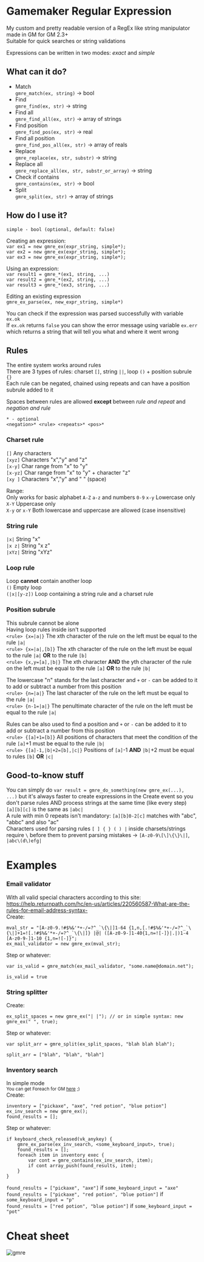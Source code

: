 # Gamemaker Regular Expression
My custom and pretty readable version of a RegEx like string manipulator made in GM for GM 2.3+  
Suitable for quick searches or string validations  
  
Expressions can be written in two modes: *exact* and *simple*  
  
## What can it do?
- Match  
`gmre_match(ex, string)` -> bool  
- Find  
`gmre_find(ex, str)` -> string  
- Find all  
`gmre_find_all(ex, str)` -> array of strings  
- Find position  
`gmre_find_pos(ex, str)` -> real  
- Find all position  
`gmre_find_pos_all(ex, str)` -> array of reals  
- Replace  
`gmre_replace(ex, str, substr)` -> string  
- Replace all  
`gmre_replace_all(ex, str, substr_or_array)` -> string  
- Check if contains  
`gmre_contains(ex, str)` -> bool  
- Split  
`gmre_split(ex, str)` -> array of strings  
  
## How do I use it?
`simple - bool (optional, default: false)`  
  
Creating an expression:  
`var ex1 = new gmre_ex(expr_string, simple*);`  
`var ex2 = new gmre_ex(expr_string, simple*);`  
`var ex3 = new gmre_ex(expr_string, simple*);`  
  
Using an expression:  
`var result1 = gmre_*(ex1, string, ...)`  
`var result2 = gmre_*(ex2, string, ...)`  
`var result3 = gmre_*(ex3, string, ...)`  
  
Editing an existing expression  
`gmre_ex_parse(ex, new_expr_string, simple*)`  
  
You can check if the expression was parsed successfully with variable `ex.ok`  
If `ex.ok` returns `false` you can show the error message using variable `ex.err` which returns a string that will tell you what and where it went wrong  
  
## Rules
The entire system works around rules  
There are 3 types of rules: charset `[]`, string `||`, loop `()` + position subrule `{}`  
Each rule can be negated, chained using repeats and can have a position subrule added to it  
  
Spaces between rules are allowed **except** between *rule and repeat* and *negation and rule*  
  
`* - optional`  
`<negation>* <rule> <repeats>* <pos>*`  
  
### Charset	rule
`[]` Any characters  
`[xyz]` Characters "x","y" and "z"  
`[x-y]` Char range from "x" to "y"  
`[x-yz]` Char range from "x" to "y" + character "z"  
`[xy ]` Characters "x","y" and " " (space)  
  
Range:  
Only works for basic alphabet `A-Z` `a-z` and numbers `0-9`
`x-y` Lowercase only  
`X-Y` Uppercase only  
`X-y` or `x-Y` Both lowercase and uppercase are allowed (case insensitive)  

### String rule
`|x|` String "x"  
`|x z|` String "x z"  
`|xYz|` String "xYz"  
  
### Loop rule
Loop **cannot** contain another loop  
`()` Empty loop  
`(|x|[y-z])` Loop containing a string rule and a charset rule  

### Position subrule
This subrule cannot be alone  
Having loop rules inside isn't supported  
`<rule> {x=|a|}` The xth character of the rule on the left must be equal to the rule `|a|`  
`<rule> {x=|a|,[b]}` The xth character of the rule on the left must be equal to the rule `|a|` **OR** to the rule `[b]`  
`<rule> {x,y=[a],|b|}` The xth character **AND** the yth character of the rule on the left must be equal to the rule `[a]` **OR** to the rule `|b|`  

The lowercase "n" stands for the last character and `+` or `-` can be added to it to add or subtract a number from this position  
`<rule> {n=|a|}` The last character of the rule on the left must be equal to the rule `|a|`  
`<rule> {n-1=|a|}` The penultimate character of the rule on the left must be equal to the rule `|a|`  
  
Rules can be also used to find a position and `+` or `-` can be added to it to add or subtract a number from this position  
`<rule> {[a]+1=[b]}` All positions of characters that meet the condition of the rule `[a]`+1 must be equal to the rule `|b|`  
`<rule> {[a]-1,|b|+2=[b],|c|}` Positions of `[a]`-1 **AND** `|b|`+2 must be equal to rules `[b]` **OR** `|c|`  
  
## Good-to-know stuff
You can simply do `var result = gmre_do_something(new gmre_ex(...), ...)` but it's always faster to create expressions in the Create event so you don't parse rules AND process strings at the same time (like every step)  
`[a][b][c]` is the same as `|abc|`  
A rule with min 0 repeats isn't mandatory: `[a][b]0-2[c]` matches with "abc", "abbc" and also "ac"  
Characters used for parsing rules `[ ] { } ( ) |` inside charsets/strings require `\` before them to prevent parsing mistakes -> `[A-z0-9\[\]\{\}\|]`, `|abc\(d\)efg|`
  
# Examples
### Email validator 
With all valid special characters according to this site: https://help.returnpath.com/hc/en-us/articles/220560587-What-are-the-rules-for-email-address-syntax-  
Create:  
```
mval_str = "[A-z0-9.!#$%&'*+-/=?^_`\{\|]1-64 {1,n,[.!#$%&'*+-/=?^_`\{\|]+1=![.!#$%&'*+-/=?^_`\{\|]} |@| ([A-z0-9-]1-40{1,n=![-]}|.|)1-4 [A-z0-9-]1-10 {1,n=![-]}";
ex_mail_validator = new gmre_ex(mval_str);
```
Step or whatever:  
```
var is_valid = gmre_match(ex_mail_validator, "some.name@domain.net");
```  
`is_valid = true`  
  
### String splitter
Create:  
```
ex_split_spaces = new gmre_ex("| |"); // or in simple syntax: new gmre_ex(" ", true);
```
Step or whatever:  
```
var split_arr = gmre_split(ex_split_spaces, "blah blah blah");
```
`split_arr = ["blah", "blah", "blah"]`  
  
### Inventory search
In simple mode  
<sup>You can get Foreach for GM [here](https://github.com/mh-cz/GameMaker-Foreach) ;)</sup>  
Create:   
```
inventory = ["pickaxe", "axe", "red potion", "blue potion"]
ex_inv_search = new gmre_ex();
found_results = [];
```
Step or whatever:  
```
if keyboard_check_released(vk_anykey) {
	gmre_ex_parse(ex_inv_search, <some_keyboard_input>, true);
	found_results = [];
	foreach item in inventory exec {
		var cont = gmre_contains(ex_inv_search, item);
		if cont array_push(found_results, item);
	}
}
```
`found_results = ["pickaxe", "axe"]` if `some_keyboard_input = "axe"`  
`found_results = ["pickaxe", "red potion", "blue potion"]` if `some_keyboard_input = "p"`  
`found_results = ["red potion", "blue potion"]` if `some_keyboard_input = "pot"`  
  
# Cheat sheet
![gmre](https://user-images.githubusercontent.com/68820052/201469874-6cc5c226-f2d6-48c5-856c-46a6be4da779.png)



